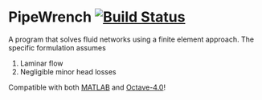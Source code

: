 # PipeWrench [![Build Status](https://travis-ci.org/cmccomb/PipeWrench.svg)](https://travis-ci.org/cmccomb/PipeWrench)
A program that solves fluid networks using a finite element approach. The specific formulation assumes

  1. Laminar flow
  2. Negligible minor head losses

Compatible with both [MATLAB](http://www.mathworks.com/products/matlab/) and [Octave-4.0](https://www.gnu.org/software/octave/)!